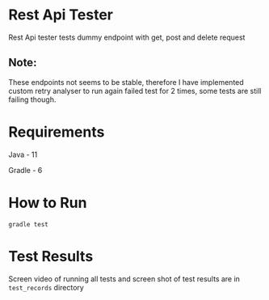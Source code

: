# Rest Api Tester
Rest Api tester tests dummy endpoint with get, post and delete request

## Note:
These endpoints not seems to be stable, therefore I have implemented custom retry analyser
to run again failed test for 2 times, some tests are still failing though.

# Requirements
Java - 11

Gradle - 6

# How to Run
``gradle test``

# Test Results
Screen video of running all tests and screen shot of test results are in ```test_records``` directory
